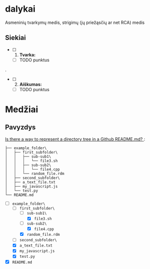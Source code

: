 # dalykai
Asmeninių tvarkymų medis, strigimų (jų priežąsčių ar net RCA) medis

## Siekiai

- [ ] 1. **Tvarka:**
    - [ ] TODO punktus

.
- [ ] 2. **Aiškumas:**
    - [ ] TODO punktus

# Medžiai

## Pavyzdys

[Is there a way to represent a directory tree in a Github README.md?
](https://stackoverflow.com/questions/23989232/is-there-a-way-to-represent-a-directory-tree-in-a-github-readme-md/66613342#66613342):
```
├── example_folder\
│   ├── first_subfolder\
│   │   ├── sub-sub1\
│   │   │   └── file3.sh
│   │   ├── sub-sub2\
│   │   │   └── file4.cpp
│   │   └── random_file.rdm
│   ├── second_subfolder\
│   ├── a_text_file.txt
│   ├── my_javascript.js
│   └── test.py
└── README.md
```
- [ ] `example_folder\`
    - [ ] `first_subfolder\`
        - [ ] `sub-sub1\`
            - [x] `file3.sh`
        - [ ] `sub-sub2\`
            - [x] `file4.cpp`
        - [x] `random_file.rdm`
    - [ ] `second_subfolder\`
    - [x] `a_text_file.txt`
    - [x] `my_javascript.js`
    - [x] `test.py`
- [x] `README.md`
